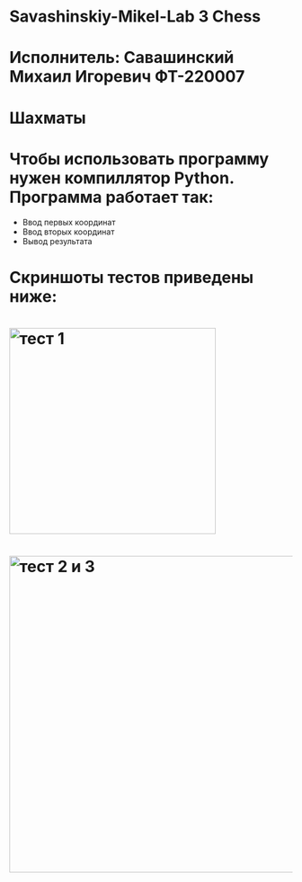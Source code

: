 # Savashinskiy-Mikel-Lab 3 Chess
# Исполнитель: Савашинский Михаил Игоревич ФТ-220007
# Шахматы
# Чтобы использовать программу нужен компиллятор Python. Программа работает так:
- Ввод первых координат
- Ввод вторых координат
- Вывод результата
# Скриншоты тестов приведены ниже:
# <img width="367" alt="тест 1" src="https://github.com/misshasavvash/Savashinskiy-Mikel/assets/146664036/629e70c7-028d-4b80-812b-43e80b95e349">
# <img width="564" alt="тест 2 и 3" src="https://github.com/misshasavvash/Savashinskiy-Mikel/assets/146664036/a92395c4-333a-44cb-829e-cc677f1a5198">
